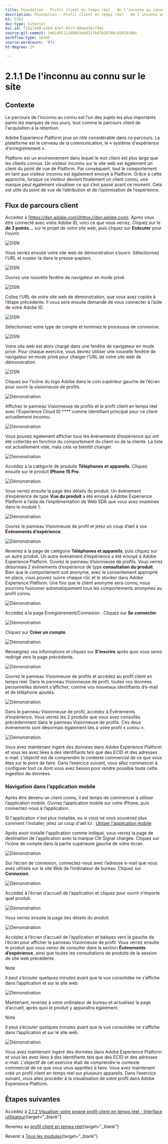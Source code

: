 ```yaml
---
title: Foundation - Profil client en temps réel - De l’inconnu au connu sur le site web
description: Foundation - Profil client en temps réel - De l’inconnu au connu sur le site web
kt: 5342
doc-type: tutorial
exl-id: f33a7448-e1b9-47e7-97c7-509ad36cf991
source-git-commit: 3d61d91111d8693ab031fbd7b26706c02818108c
workflow-type: tm+mt
source-wordcount: '971'
ht-degree: 2%

---
```


# 2.1.1 De l&#39;inconnu au connu sur le site

## Contexte

Le parcours de l&#39;inconnu au connu est l&#39;un des sujets les plus importants parmi les marques de nos jours, tout comme le parcours client de l&#39;acquisition à la rétention.

Adobe Experience Platform joue un rôle considérable dans ce parcours. La plateforme est le cerveau de la communication, le « système d&#39;expérience d&#39;enregistrement ».

Platform est un environnement dans lequel le mot client est plus large que les clients connus. Un visiteur inconnu sur le site web est également un client du point de vue de Platform. Par conséquent, tout le comportement en tant que visiteur inconnu est également envoyé à Platform. Grâce à cette approche, lorsque ce visiteur devient finalement un client connu, une marque peut également visualiser ce qui s’est passé avant ce moment. Cela est utile du point de vue de l’attribution et de l’optimisation de l’expérience.

## Flux de parcours client

Accédez à [https://dsn.adobe.com](https://dsn.adobe.com). Après vous être connecté avec votre Adobe ID, voici ce que vous verrez. Cliquez sur le **de 3 points...** sur le projet de votre site web, puis cliquez sur **Exécuter** pour l’ouvrir.

![DSN ](./../../datacollection/dc1.1/images/web8.png)

Vous verrez ensuite votre site web de démonstration s’ouvrir. Sélectionnez l’URL et copiez-la dans le presse-papiers.

![DSN ](../../../getting-started/gettingstarted/images/web3.png)

Ouvrez une nouvelle fenêtre de navigateur en mode privé.

![DSN ](../../../getting-started/gettingstarted/images/web4.png)

Collez l’URL de votre site web de démonstration, que vous avez copiée à l’étape précédente. Il vous sera ensuite demandé de vous connecter à l’aide de votre Adobe ID.

![DSN ](../../../getting-started/gettingstarted/images/web5.png)

Sélectionnez votre type de compte et terminez le processus de connexion.

![DSN ](../../../getting-started/gettingstarted/images/web6.png)

Votre site web est alors chargé dans une fenêtre de navigateur en mode privé. Pour chaque exercice, vous devrez utiliser une nouvelle fenêtre de navigateur en mode privé pour charger l’URL de votre site web de démonstration.

![DSN ](../../../getting-started/gettingstarted/images/web7.png)

Cliquez sur l’icône du logo Adobe dans le coin supérieur gauche de l’écran pour ouvrir la visionneuse de profils.

![Démonstration](../../datacollection/dc1.2/images/pv1.png)

Affichez le panneau Visionneuse de profils et le profil client en temps réel avec l’Experience Cloud ID **** comme identifiant principal pour ce client actuellement inconnu.

![Démonstration](../../datacollection/dc1.2/images/pv2.png)

Vous pouvez également afficher tous les événements d’expérience qui ont été collectés en fonction du comportement du client ou de la cliente. La liste est actuellement vide, mais cela va bientôt changer.

![Démonstration](../../datacollection/dc1.2/images/pv3.png)

Accédez à la catégorie de produits **Téléphones et appareils**. Cliquez ensuite sur le produit **iPhone 15 Pro**.

![Démonstration](../../datacollection/dc1.2/images/pv4.png)

Vous verrez ensuite la page des détails du produit. Un événement d’expérience de type **Vue du produit** a été envoyé à Adobe Experience Platform à l’aide de l’implémentation de Web SDK que vous avez examinée dans le module 1.

![Démonstration](../../datacollection/dc1.2/images/pv5.png)

Ouvrez le panneau Visionneuse de profil et jetez un coup d’œil à vos **Événements d’expérience**.

![Démonstration](../../datacollection/dc1.2/images/pv6.png)

Revenez à la page de catégorie **Téléphones et appareils**, puis cliquez sur un autre produit. Un autre événement d’expérience a été envoyé à Adobe Experience Platform. Ouvrez le panneau Visionneuse de profils. Vous verrez désormais 2 événements d’expérience de type **consultation du produit**. Bien que le comportement soit anonyme, avec le consentement approprié en place, vous pouvez suivre chaque clic et le stocker dans Adobe Experience Platform. Une fois que le client anonyme sera connu, nous pourrons fusionner automatiquement tous les comportements anonymes au profil connu.

![Démonstration](../../datacollection/dc1.2/images/pv7.png)

Accédez à la page Enregistrement/Connexion . Cliquez sur **Se connecter**.

![Démonstration](../../datacollection/dc1.2/images/pv8.png)

Cliquez sur **Créer un compte**.

![Démonstration](../../datacollection/dc1.2/images/pv9.png)

Renseignez vos informations et cliquez sur **S’inscrire** après quoi vous serez redirigé vers la page précédente.

![Démonstration](../../datacollection/dc1.2/images/pv10.png)

Ouvrez le panneau Visionneuse de profils et accédez au profil client en temps réel. Dans le panneau Visionneuse de profil, toutes vos données personnelles doivent s’afficher, comme vos nouveaux identifiants d’e-mail et de téléphone ajoutés.

![Démonstration](../../datacollection/dc1.2/images/pv11.png)

Dans le panneau Visionneuse de profil, accédez à Événements d’expérience. Vous verrez les 2 produits que vous avez consultés précédemment dans le panneau Visionneuse de profils. Ces deux événements sont désormais également liés à votre profil « connu ».

![Démonstration](../../datacollection/dc1.2/images/pv12.png)

Vous avez maintenant ingéré des données dans Adobe Experience Platform et vous les avez liées à des identifiants tels que des ECID et des adresses e-mail. L’objectif est de comprendre le contexte commercial de ce que vous êtes sur le point de faire. Dans l’exercice suivant, vous allez commencer à configurer tout ce dont vous avez besoin pour rendre possible toute cette ingestion de données.

### Navigation dans l’application mobile

Après être devenu un client connu, il est temps de commencer à utiliser l’application mobile. Ouvrez l’application mobile sur votre iPhone, puis connectez-vous à l’application.

Si l&#39;application n&#39;est plus installée, ou si vous ne vous souvenez plus comment l&#39;installer, jetez un coup d&#39;œil ici : [Utiliser l&#39;application mobile](../../../getting-started/gettingstarted/ex5.md)

Après avoir installé l&#39;application comme indiqué, vous verrez la page de destination de l&#39;application avec la marque Citi Signal chargée. Cliquez sur l’icône de compte dans la partie supérieure gauche de votre écran.

![Démonstration](./images/app_hp1.png)

Sur l’écran de connexion, connectez-vous avec l’adresse e-mail que vous avez utilisée sur le site Web de l’ordinateur de bureau. Cliquez sur **Connexion**.

![Démonstration](./images/app_acc.png)

Accédez à l’écran d’accueil de l’application et cliquez pour ouvrir n’importe quel produit.

![Démonstration](./images/app_hp.png)

Vous verrez ensuite la page des détails du produit.

![Démonstration](./images/app_galaxy.png)

Accédez à l’écran d’accueil de l’application et balayez vers la gauche de l’écran pour afficher le panneau Visionneuse de profil. Vous verrez ensuite le produit que vous venez de consulter dans la section **Événements d’expérience**, ainsi que toutes les consultations de produits de la session de site web précédente.

>[!NOTE]
>
>Il peut s’écouler quelques minutes avant que la vue consolidée ne s’affiche dans l’application et sur le site web.

![Démonstration](./images/app_after_galaxy.png)

Maintenant, revenez à votre ordinateur de bureau et actualisez la page d’accueil, après quoi le produit y apparaîtra également.

>[!NOTE]
>
>Il peut s’écouler quelques minutes avant que la vue consolidée ne s’affiche dans l’application et sur le site web.

![Démonstration](./images/web_x_aftermobile.png)

Vous avez maintenant ingéré des données dans Adobe Experience Platform et vous les avez liées à des identifiants tels que des ECID et des adresses e-mail. L&#39;objectif de cet exercice était de comprendre le contexte commercial de ce que vous vous apprêtez à faire. Vous avez maintenant créé un profil client en temps réel sur plusieurs appareils. Dans l’exercice suivant, vous allez procéder à la visualisation de votre profil dans Adobe Experience Platform.

## Étapes suivantes

Accédez à [2.1.2 Visualiser votre propre profil client en temps réel - Interface utilisateur](./ex2.md){target="_blank"}

Revenez au [profil client en temps réel](./real-time-customer-profile.md){target="_blank"}

Revenir à [Tous les modules](./../../../../overview.md){target="_blank"}
